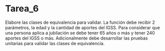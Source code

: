 # Tarea_6
Elabore las clases de equivalencia para validar.  La función debe recibir 2 parámetros, la edad y la cantidad de aportes del IGSS.  Para considerar que una persona aplica a jubilación se debe tener 65 años o más y tener 240 aportes del IGSS o más.  Adicionalmente debe desarrollar las pruebas unitarias para validar las clases de equivalencia.
